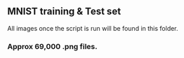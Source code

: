 ## MNIST training & Test set

All images once the script is run will be found in this folder.

### Approx 69,000 .png files.